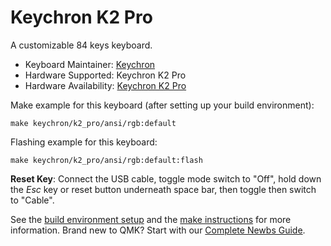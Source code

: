 # Keychron K2 Pro

A customizable 84 keys keyboard.

* Keyboard Maintainer: [Keychron](https://github.com/keychron)
* Hardware Supported: Keychron K2 Pro
* Hardware Availability: [Keychron K2 Pro](https://drive.google.com/file/d/1AKk8VqiGtesZ1FBeFjVTBqW81kA8C3rD/view?usp=share_link)

Make example for this keyboard (after setting up your build environment):

    make keychron/k2_pro/ansi/rgb:default

Flashing example for this keyboard:

    make keychron/k2_pro/ansi/rgb:default:flash

**Reset Key**: Connect the USB cable, toggle mode switch to "Off", hold down the *Esc* key or reset button underneath space bar, then toggle then switch to "Cable".

See the [build environment setup](https://docs.qmk.fm/#/getting_started_build_tools) and the [make instructions](https://docs.qmk.fm/#/getting_started_make_guide) for more information. Brand new to QMK? Start with our [Complete Newbs Guide](https://docs.qmk.fm/#/newbs).
